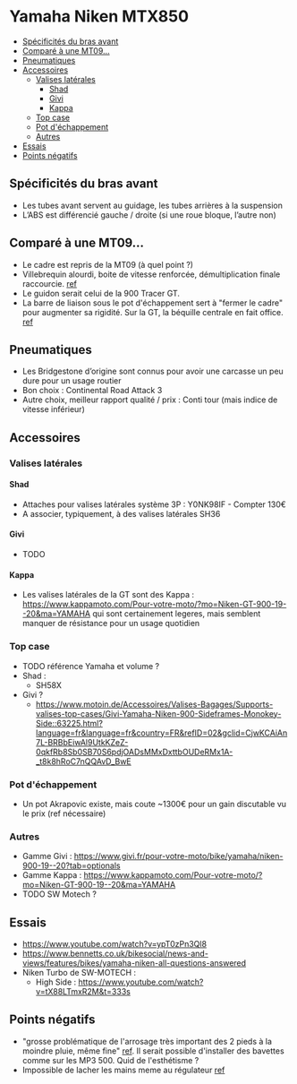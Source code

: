 # Yamaha Niken MTX850
<!-- START doctoc generated TOC please keep comment here to allow auto update -->
<!-- DON'T EDIT THIS SECTION, INSTEAD RE-RUN doctoc TO UPDATE -->

- [Spécificités du bras avant](#sp%C3%A9cificit%C3%A9s-du-bras-avant)
- [Comparé à une MT09...](#compar%C3%A9-%C3%A0-une-mt09)
- [Pneumatiques](#pneumatiques)
- [Accessoires](#accessoires)
  - [Valises latérales](#valises-lat%C3%A9rales)
    - [Shad](#shad)
    - [Givi](#givi)
    - [Kappa](#kappa)
  - [Top case](#top-case)
  - [Pot d'échappement](#pot-d%C3%A9chappement)
  - [Autres](#autres)
- [Essais](#essais)
- [Points négatifs](#points-n%C3%A9gatifs)

<!-- END doctoc generated TOC please keep comment here to allow auto update -->


## Spécificités du bras avant
* Les tubes avant servent au guidage, les tubes arrières à la suspension
* L’ABS est différencié gauche / droite (si une roue bloque, l’autre non)

## Comparé à une MT09...
* Le cadre est repris de la MT09 (à quel point ?)
* Villebrequin alourdi, boite de vitesse renforcée, démultiplication finale raccourcie. [ref](https://youtu.be/ypT0zPn3Ql8?t=111)
* Le guidon serait celui de la 900 Tracer GT.
* La barre de liaison sous le pot d'échappement sert à "fermer le cadre" pour augmenter sa rigidité. Sur la GT, la béquille centrale en fait office. [ref](https://www.mt09.net/t9993p300-votre-avis-sur-le-niken-le-trois-roues-yam)

## Pneumatiques
* Les Bridgestone d’origine sont connus pour avoir une carcasse un peu dure pour un usage routier
* Bon choix : Continental Road Attack 3
* Autre choix, meilleur rapport qualité / prix : Conti tour (mais indice de vitesse inférieur)

## Accessoires
### Valises latérales
#### Shad
* Attaches pour valises latérales système 3P : Y0NK98IF - Compter 130€
* A associer, typiquement, à des valises latérales SH36
#### Givi
* TODO
#### Kappa
* Les valises latérales de la GT sont des Kappa : https://www.kappamoto.com/Pour-votre-moto/?mo=Niken-GT-900-19--20&ma=YAMAHA qui sont certainement legeres, mais semblent manquer de résistance pour un usage quotidien

### Top case
* TODO référence Yamaha et volume ?
* Shad :
    * SH58X
* Givi ?
    * https://www.motoin.de/Accessoires/Valises-Bagages/Supports-valises-top-cases/Givi-Yamaha-Niken-900-Sideframes-Monokey-Side::63225.html?language=fr&language=fr&country=FR&refID=02&gclid=CjwKCAiAn7L-BRBbEiwAl9UtkKZeZ-0qkfRb8Sb0SB70S6pdjOADsMMxDxttbOUDeRMx1A-_t8k8hRoC7nQQAvD_BwE

### Pot d'échappement
* Un pot Akrapovic existe, mais coute ~1300€ pour un gain discutable vu le prix (ref nécessaire)

### Autres
* Gamme Givi : https://www.givi.fr/pour-votre-moto/bike/yamaha/niken-900-19--20?tab=optionals
* Gamme Kappa : https://www.kappamoto.com/Pour-votre-moto/?mo=Niken-GT-900-19--20&ma=YAMAHA
* TODO SW Motech ?

## Essais
* https://www.youtube.com/watch?v=ypT0zPn3Ql8
* https://www.bennetts.co.uk/bikesocial/news-and-views/features/bikes/yamaha-niken-all-questions-answered
* Niken Turbo de SW-MOTECH :
  * High Side : https://www.youtube.com/watch?v=tX88LTmxR2M&t=333s

## Points négatifs
* "grosse problématique de l'arrosage très important des 2 pieds à la moindre pluie, même fine" [ref](https://www.mt09.net/t9993p300-votre-avis-sur-le-niken-le-trois-roues-yam). Il serait possible d'installer des bavettes comme sur les MP3 500. Quid de l'esthétisme ?
* Impossible de lacher les mains meme au régulateur [ref](https://youtu.be/ypT0zPn3Ql8?t=460)
